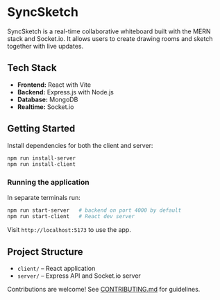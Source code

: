 # SyncSketch

SyncSketch is a real-time collaborative whiteboard built with the MERN stack and Socket.io. It allows users to create drawing rooms and sketch together with live updates.

## Tech Stack

- **Frontend:** React with Vite
- **Backend:** Express.js with Node.js
- **Database:** MongoDB
- **Realtime:** Socket.io

## Getting Started

Install dependencies for both the client and server:

```bash
npm run install-server
npm run install-client
```

### Running the application

In separate terminals run:

```bash
npm run start-server   # backend on port 4000 by default
npm run start-client   # React dev server
```

Visit `http://localhost:5173` to use the app.

## Project Structure

- `client/` – React application
- `server/` – Express API and Socket.io server

Contributions are welcome! See [CONTRIBUTING.md](CONTRIBUTING.md) for guidelines.
